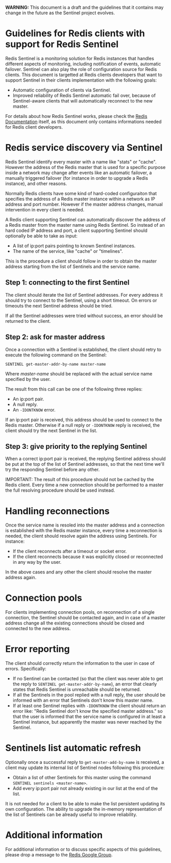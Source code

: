 **WARNING:** This document is a draft and the guidelines that it contains may change in the future as the Sentinel project evolves.

Guidelines for Redis clients with support for Redis Sentinel
===

Redis Sentinel is a monitoring solution for Redis instances that handles different aspects of monitoring, including notification of events, automatic failover. 
Sentinel can also play the role of configuration source for Redis clients. This document is targetted at Redis clients developers that want to support Sentinel in their clients implementation with the following goals:

* Automatic configuration of clients via Sentinel.
* Improved reliability of Redis Sentinel automatic fail over, because of Sentinel-aware clients that will automatically reconnect to the new master.

For details about how Redis Sentinel works, please check the [Redis Documentation](/topics/sentinel) itself, as this document only contains informations needed for Redis client developers.

Redis service discovery via Sentinel
===

Redis Sentinel identify every master with a name like "stats" or "cache".
However the address of the Redis master that is used for a specific purpose inside a network may change after events like an automatic failover, a manually triggered failover (for instance in order to upgrade a Redis instance), and other reasons.

Normally Redis clients have some kind of hard-coded configuraiton that specifies the address of a Redis master instance within a network as IP address and port number. However if the master address changes, manual intervention in every client is needed.

A Redis client supporting Sentinel can automatically discover the address of a Redis master from the master name using Redis Sentinel. So instead of an hard coded IP address and port, a client supporting Sentinel should optionally be able to take as input:

* A list of ip:port pairs pointing to known Sentinel instances.
* The name of the service, like "cache" or "timelines".

This is the procedure a client should follow in order to obtain the master address starting from the list of Sentinels and the service name.

Step 1: connecting to the first Sentinel
---

The client should iterate the list of Sentinel addresses. For every address it should try to connect to the Sentinel, using a short timeout. On errors or timeouts the next Sentinel address should be tried.

If all the Sentinel addresses were tried without success, an error should be returned to the client.

Step 2: ask for master address
---

Once a connection with a Sentinel is established, the client should retry to execute the following command on the Sentinel:

    SENTINEL get-master-addr-by-name master-name

Where *master-name* should be replaced with the actual service name specified by the user.

The result from this call can be one of the following three replies:

* An ip:port pair.
* A null reply.
* An `-IDONTKNOW` error.

If an ip:port pair is received, this address should be used to connect to the Redis master. Otherwise if a null reply or `-IDONTKNOW` reply is received, the client should try the next Sentinel in the list.

Step 3: give priority to the replying Sentinel
---

When a correct ip:port pair is received, the replying Sentinel address should be put at the top of the list of Sentinel addresses, so that the next time we'll try the responding Sentinel before any other.

IMPORTANT: The result of this procedure should not be cached by the Redis client. Every time a new connection should be performed to a master the full resolving procedure should be used instead.

Handling reconnections
===

Once the service name is resoled into the master address and a connection is established with the Redis master instance, every time a reconnection is needed, the client should resolve again the address using Sentinels. For instance:

* If the client reconnects after a timeout or socket error.
* If the client reconnects because it was explicitly closed or reconnected in any way by the user.

In the above cases and any other the client should resolve the master address again.

Connection pools
===

For clients implementing connection pools, on reconnection of a single connection, the Sentinel should be contacted again, and in case of a master address change all the existing connections should be closed and connected to the new address.

Error reporting
===

The client should correctly return the information to the user in case of errors. Specifically:

* If no Sentinel can be contacted (so that the client was never able to get the reply to `SENTINEL get-master-addr-by-name`), an error that clearly states that Redis Sentinel is unreachable should be returned.
* If all the Sentinels in the pool replied with a null reply, the user should be informed with an error that Sentinels don't know this master name.
* If at least one Sentinel replies with `-IDONTKNOW` the client should return an error like: "Redis Sentinel don't know the specified master address." so that the user is informed that the service name is configured in at least a Sentinel instance, but apparently the master was never reached by the Sentinel.

Sentinels list automatic refresh
===

Optionally once a successful reply to `get-master-add-by-name` is received, a client may update its internal list of Sentinel nodes following this procedure:

* Obtain a list of other Sentinels for this master using the command `SENTINEL sentinels <master-name>`.
* Add every ip:port pair not already existing in our list at the end of the list.

It is not needed for a client to be able to make the list persistent updating its own configuration. The ability to upgrade the in-memory representation of the list of Sentinels can be already useful to improve reliability.

Additional information
===

For additional information or to discuss specific aspects of this guidelines, please drop a message to the [Redis Google Group](groups.google.com/group/redis-db).
